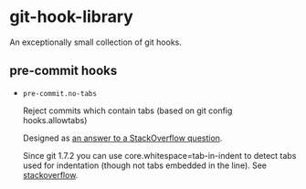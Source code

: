 # git-hook-library
An exceptionally small collection of git hooks.

## pre-commit hooks

* `pre-commit.no-tabs`

  Reject commits which contain tabs (based on git config
  hooks.allowtabs)

  Designed as
  [an answer to a StackOverflow question](http://stackoverflow.com/questions/5574195/make-git-highlight-tab-characters-in-a-diff/5574413#5574413).

  Since git 1.7.2 you can use core.whitespace=tab-in-indent to detect
  tabs used for indentation (though not tabs embedded in the
  line). See
  [stackoverflow](http://stackoverflow.com/questions/5574195/make-git-highlight-tab-characters-in-a-diff/5578165#5578165).
